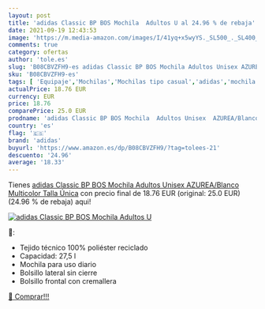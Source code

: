 ```yaml
---
layout: post
title: 'adidas Classic BP BOS Mochila  Adultos U al 24.96 % de rebaja'
date: 2021-09-19 12:43:53
image: 'https://m.media-amazon.com/images/I/41yq+x5wyYS._SL500_._SL400_.jpg'
comments: true
category: ofertas
author: 'tole.es'
slug: 'B08CBVZFH9-es adidas Classic BP BOS Mochila Adultos Unisex AZUREA/Blanco...'
sku: 'B08CBVZFH9-es'
tags: [ 'Equipaje','Mochilas','Mochilas tipo casual','adidas','mochila', ]
actualPrice: 18.76 EUR
currency: EUR
price: 18.76
comparePrice: 25.0 EUR
prodname: 'adidas Classic BP BOS Mochila  Adultos Unisex  AZUREA/Blanco  Multicolor   Talla Única'
country: 'es'
flag: '🇪🇸'
brand: 'adidas'
buyurl: 'https://www.amazon.es/dp/B08CBVZFH9/?tag=tolees-21'
descuento: '24.96'
average: '18.33'
---
```


Tienes [adidas Classic BP BOS Mochila  Adultos Unisex  AZUREA/Blanco  Multicolor   Talla Única](https://www.amazon.es/dp/B08CBVZFH9/?tag=tolees-21) con precio final de  18.76 EUR (original: 25.0 EUR) (24.96 %  de rebaja) aqui!

[![adidas Classic BP BOS Mochila  Adultos U](https://m.media-amazon.com/images/I/41yq+x5wyYS._SL500_._SL400_.jpg)](https://www.amazon.es/dp/B08CBVZFH9/?tag=tolees-21)

🔎:

- Tejido técnico 100% poliéster reciclado
- Capacidad: 27,5 l
- Mochila para uso diario
- Bolsillo lateral sin cierre
- Bolsillo frontal con cremallera

[🛒 Comprar!!!](https://www.amazon.es/dp/B08CBVZFH9/?tag=tolees-21)

